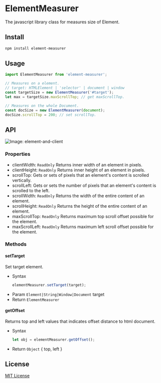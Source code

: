 # ElementMeasurer

The javascript library class for measures size of Element.

## Install

``` sh
npm install element-measurer
```

## Usage

``` js
import ElementMeasurer from 'element-measurer';

// Measures on a element.
// target: HTMLElement | 'selector' | document | window
const targetSize = new ElementMeasurer('#target');
let max = targetSize.maxScrollTop; // get maxScrollTop.

// Measures on the whole Document.
const docSize = new ElementMeasurer(document);
docSize.scrollTop = 200; // set scrollTop.
```

## API

![Image: element-and-client](https://github.com/archco/element-measurer/blob/master/element-and-client.png)

### Properties

- clientWidth: `ReadOnly` Returns inner width of an element in pixels.
- clientHeight: `ReadOnly` Returns inner height of an element in pixels.
- scrollTop: Gets or sets of pixels that an element's content is scrolled vertically.
- scrollLeft: Gets or sets the number of pixels that an element's content is scrolled to the left.
- scrollWidth: `ReadOnly` Returns the width of the entire content of an element.
- scrollHeight: `ReadOnly` Returns the height of the entire content of an element.
- maxScrollTop: `ReadOnly` Returns maximum top scroll offset possible for the element.
- maxScrollLeft: `ReadOnly` Returns maximum left scroll offset possible for the element.

### Methods

#### setTarget

Set target element.

- Syntax
  ``` js
  elementMeasurer.setTarget(target);
  ```
- Param `Element|String|Window|Document` target
- Return `ElementMeasurer`

#### getOffset

Returns top and left values that indicates offset distance to html document.

- Syntax
  ``` js
  let obj = elementMeasurer.getOffset();
  ```
- Return `Object` { top, left }

## License

[MIT License](https://github.com/archco/element-measurer/blob/master/LICENSE)
